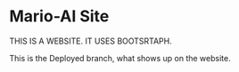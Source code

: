 Mario-AI Site
=============
THIS IS A WEBSITE.
IT USES BOOTSRTAPH.

This is the Deployed branch, what shows up on the website.
